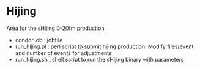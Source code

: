 # Hijing
Area for the sHijing 0-20fm production
  * condor.job : jobfile
  * run_hijing.pl : perl script to submit hijing production. Modify files/event and number of events for adjustments
  * run_hijing.sh : shell script to run the sHijing binary with parameters
